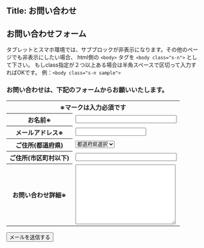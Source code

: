 ﻿Title: お問い合わせ
---
## お問い合わせフォーム

タブレットとスマホ環境では、サブブロックが非表示になります。その他のページでも非表示にしたい場合、
html側の `<body>` タグを `<body class="s-n">` として下さい。
もしclass指定が２つ以上ある場合は半角スペースで区切って入力すればOKです。
例：`<body class="s-n sample">`


### お問い合わせは、下記のフォームからお願いいたします。

<div id="contact-form">
<form action="#" class="large" method="post">                    
<table class="ta1">
<tr>
<th colspan="2" class="tamidashi">※マークは入力必須です</th>
</tr>
<tr>
<th>お名前※</th>
<td><input type="text" name="お名前" size="30" class="ws"></td>
</tr>
<tr>
<th>メールアドレス※</th>
<td>
    <input class="ws form-control" data-val="true" data-val-email="メールアドレスを正しく入力してください。" data-val-required="メールアドレスを入力してください" id="Email" name="Email" type="text" value="" />
    <span class="field-validation-valid text-danger" data-valmsg-for="Email" data-valmsg-replace="true"></span>
</td>
</tr>
<tr>
<th>ご住所(都道府県)</th>
<td>
<select name="ご住所(都道府県)">
<option value="" selected="selected">都道府県選択</option>
<option value="北海道">北海道</option>
<option value="青森県">青森県</option>
<option value="岩手県">岩手県</option>
<option value="宮城県">宮城県</option>
<option value="秋田県">秋田県</option>
<option value="山形県">山形県</option>
<option value="福島県">福島県</option>
<option value="茨城県">茨城県</option>
<option value="栃木県">栃木県</option>
<option value="群馬県">群馬県</option>
<option value="埼玉県">埼玉県</option>
<option value="千葉県">千葉県</option>
<option value="東京都">東京都</option>
<option value="神奈川県">神奈川県</option>
<option value="新潟県">新潟県</option>
<option value="富山県">富山県</option>
<option value="石川県">石川県</option>
<option value="福井県">福井県</option>
<option value="山梨県">山梨県</option>
<option value="長野県">長野県</option>
<option value="岐阜県">岐阜県</option>
<option value="静岡県">静岡県</option>
<option value="愛知県">愛知県</option>
<option value="三重県">三重県</option>
<option value="滋賀県">滋賀県</option>
<option value="京都府">京都府</option>
<option value="大阪府">大阪府</option>
<option value="兵庫県">兵庫県</option>
<option value="奈良県">奈良県</option>
<option value="和歌山県">和歌山県</option>
<option value="鳥取県">鳥取県</option>
<option value="島根県">島根県</option>
<option value="岡山県">岡山県</option>
<option value="広島県">広島県</option>
<option value="山口県">山口県</option>
<option value="徳島県">徳島県</option>
<option value="香川県">香川県</option>
<option value="愛媛県">愛媛県</option>
<option value="高知県">高知県</option>
<option value="福岡県">福岡県</option>
<option value="佐賀県">佐賀県</option>
<option value="長崎県">長崎県</option>
<option value="熊本県">熊本県</option>
<option value="大分県">大分県</option>
<option value="宮崎県">宮崎県</option>
<option value="鹿児島県">鹿児島県</option>
<option value="沖縄県">沖縄県</option>
</select></td>
</tr>
<tr>
<th>ご住所(市区町村以下)</th>
<td><input type="text" name="ご住所(市区町村以下)" size="30" class="wl"></td>
</tr>
<tr>
<th>お問い合わせ詳細※</th>
<td><textarea name="お問い合わせ詳細" cols="30" rows="10" class="wl"></textarea></td>
</tr>
</table>
<p class="c">
<input type="submit" class="btn btn-primary btn-lg" value="メールを送信する">
</p>
</form>
</div>
</div>
<script
  src="http://code.jquery.com/jquery-3.5.1.min.js"
  integrity="sha256-9/aliU8dGd2tb6OSsuzixeV4y/faTqgFtohetphbbj0="
  crossorigin="anonymous"></script>
<script src="https://cdn.jsdelivr.net/npm/jquery-validation@1.19.3/dist/jquery.validate.min.js" type="text/javascript"></script>
<script src="https://cdnjs.cloudflare.com/ajax/libs/jquery-validation-unobtrusive/3.2.11/jquery.validate.unobtrusive.min.js" type="text/javascript"></script>
